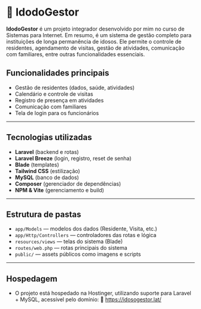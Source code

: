 # 🏡 IdodoGestor

**IdodoGestor** é um projeto integrador desenvolvido por mim no curso de Sistemas para Internet. Em resumo, é um sistema de gestão completo para instituições de longa permanência de idosos. Ele permite o controle de residentes, agendamento de visitas, gestão de atividades, comunicação com familiares, entre outras funcionalidades essenciais.

## Funcionalidades principais

- Gestão de residentes (dados, saúde, atividades)
- Calendário e controle de visitas
- Registro de presença em atividades
- Comunicação com familiares 
- Tela de login para os funcionários 

---

## Tecnologias utilizadas

- **Laravel** (backend e rotas)
- **Laravel Breeze** (login, registro, reset de senha)
- **Blade** (templates)
- **Tailwind CSS** (estilização)
- **MySQL** (banco de dados)
- **Composer** (gerenciador de dependências)
- **NPM & Vite** (gerenciamento e build)

---

## Estrutura de pastas 
- `app/Models` — modelos dos dados (Residente, Visita, etc.)
- `app/Http/Controllers` — controladores das rotas e lógica
- `resources/views` — telas do sistema (Blade)
- `routes/web.php` — rotas principais do sistema
- `public/` — assets públicos como imagens e scripts

---

## Hospedagem

- O projeto está hospedado na Hostinger, utilizando suporte para Laravel + MySQL, acessível pelo domínio:
🔗 https://idosogestor.lat/

